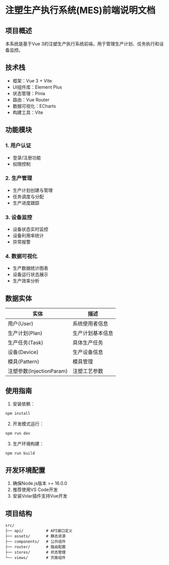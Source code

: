 # 注塑生产执行系统(MES)前端说明文档

## 项目概述
本系统是基于Vue 3的注塑生产执行系统前端，用于管理生产计划、任务执行和设备监控。

## 技术栈
- 框架：Vue 3 + Vite
- UI组件库：Element Plus
- 状态管理：Pinia
- 路由：Vue Router
- 数据可视化：ECharts
- 构建工具：Vite

## 功能模块
### 1. 用户认证
- 登录/注册功能
- 权限控制

### 2. 生产管理
- 生产计划创建与管理
- 任务调度与分配
- 生产进度跟踪

### 3. 设备监控
- 设备状态实时监控
- 设备利用率统计
- 异常报警

### 4. 数据可视化
- 生产数据统计图表
- 设备运行状态展示
- 生产效率分析

## 数据实体
| 实体 | 描述 |
|------|------|
| 用户(User) | 系统使用者信息 |
| 生产计划(Plan) | 生产计划基本信息 |
| 生产任务(Task) | 具体生产任务 |
| 设备(Device) | 生产设备信息 |
| 模具(Pattern) | 模具管理 |
| 注塑参数(InjectionParam) | 注塑工艺参数 |

## 使用指南
1. 安装依赖：
```bash
npm install
```

2. 开发模式运行：
```bash
npm run dev
```

3. 生产环境构建：
```bash
npm run build
```

## 开发环境配置
1. 确保Node.js版本 >= 16.0.0
2. 推荐使用VS Code开发
3. 安装Volar插件支持Vue开发

## 项目结构
```
src/
├── api/          # API接口定义
├── assets/       # 静态资源
├── components/   # 公共组件
├── router/       # 路由配置
├── stores/       # 状态管理
└── views/        # 页面组件
```